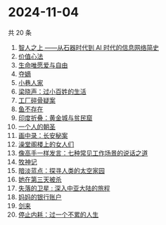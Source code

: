# 2024-11-04

共 20 条

<!-- BEGIN WEREAD -->
<!-- 最后更新时间 2024-11-04 00:01:18 +0800 -->
1. [智人之上 ——从石器时代到 AI 时代的信息网络简史](https://weread.qq.com/web/bookDetail/a24329f0813ab950ag015395)
1. [价值心法](https://weread.qq.com/web/bookDetail/f7c32e20813ab94eeg0183de)
1. [生命唯愿爱与自由](https://weread.qq.com/web/bookDetail/6b432370813ab950ag0179f7)
1. [夺嫡](https://weread.qq.com/web/bookDetail/8bd327d0813ab94e2g0186ce)
1. [小巷人家](https://weread.qq.com/web/bookDetail/41532d00813ab79b6g010ac3)
1. [梁晓声：过小百姓的生活](https://weread.qq.com/web/bookDetail/eff32bd0813ab94abg01117f)
1. [工厂碎骨疑案](https://weread.qq.com/web/bookDetail/fbb323c0813ab94c3g019082)
1. [鱼不存在](https://weread.qq.com/web/bookDetail/0af32760813ab798cg01135c)
1. [印度折叠：黄金城与贫民窟](https://weread.qq.com/web/bookDetail/b7532db0813ab94aag015d80)
1. [一个人的朝圣](https://weread.qq.com/web/bookDetail/0ce3255059831a0ce16547b)
1. [画中录：长安秘案](https://weread.qq.com/web/bookDetail/ec532cd0813ab947fg01056e)
1. [澡堂阁楼上的女人们](https://weread.qq.com/web/bookDetail/ad132fc0813ab94bdg015959)
1. [像高手一样发言：七种常见工作场景的说话之道](https://weread.qq.com/web/bookDetail/ab43277072184dbcab45383)
1. [牧神记](https://weread.qq.com/web/bookDetail/47632010712cab88476dfc2)
1. [暗淡蓝点：探寻人类的太空家园](https://weread.qq.com/web/bookDetail/e7132fa0813ab94f6g0181d5)
1. [她在第三天被杀](https://weread.qq.com/web/bookDetail/1ef32af0813ab94bdg016870)
1. [失落的卫星 : 深入中亚大陆的旅程](https://weread.qq.com/web/bookDetail/40532350813ab814ag014f54)
1. [妈妈的银行账户](https://weread.qq.com/web/bookDetail/02e32c30813ab943bg011fdd)
1. [剑来](https://weread.qq.com/web/bookDetail/8e5326b07153adcf8e53d42)
1. [停止内耗：过一个不累的人生](https://weread.qq.com/web/bookDetail/fd532450813ab6d33g0118e9)
<!-- END WEREAD -->